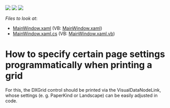 <!-- default badges list -->
![](https://img.shields.io/endpoint?url=https://codecentral.devexpress.com/api/v1/VersionRange/128596095/11.1.7%2B)
[![](https://img.shields.io/badge/Open_in_DevExpress_Support_Center-FF7200?style=flat-square&logo=DevExpress&logoColor=white)](https://supportcenter.devexpress.com/ticket/details/E2465)
[![](https://img.shields.io/badge/📖_How_to_use_DevExpress_Examples-e9f6fc?style=flat-square)](https://docs.devexpress.com/GeneralInformation/403183)
<!-- default badges end -->
<!-- default file list -->
*Files to look at*:

* [MainWindow.xaml](./CS/MainWindow.xaml) (VB: [MainWindow.xaml](./VB/MainWindow.xaml))
* [MainWindow.xaml.cs](./CS/MainWindow.xaml.cs) (VB: [MainWindow.xaml.vb](./VB/MainWindow.xaml.vb))
<!-- default file list end -->
# How to specify certain page settings programmatically when printing a grid


<p>For this, the DXGrid control should be printed via the VisualDataNodeLink, whose settings (e. g. PaperKind or Landscape) can be easily adjusted in code.</p>

<br/>


